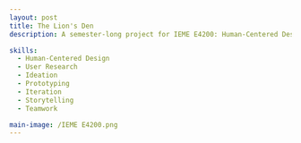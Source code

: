 ```yaml
---
layout: post
title: The Lion's Den
description: A semester-long project for IEME E4200: Human-Centered Design and Innovation with Professor Harry West. As a class, we were tasked with designing the experience of a new engineering building at Columbia University.

skills:
  - Human-Centered Design
  - User Research
  - Ideation
  - Prototyping
  - Iteration
  - Storytelling
  - Teamwork

main-image: /IEME E4200.png
---
```

